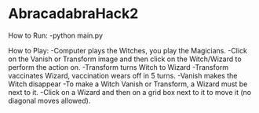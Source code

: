 # AbracadabraHack2

How to Run:
-python main.py

How to Play:
-Computer plays the Witches, you play the Magicians.
-Click on the Vanish or Transform image and then click on the Witch/Wizard to perform the action on.
-Transform turns Witch to Wizard
-Transform vaccinates Wizard, vaccination wears off in 5 turns.
-Vanish makes the Witch disappear
-To make a Witch Vanish or Transform, a Wizard must be next to it.
-Click on a Wizard and then on a grid box next to it to move it (no diagonal moves allowed).
